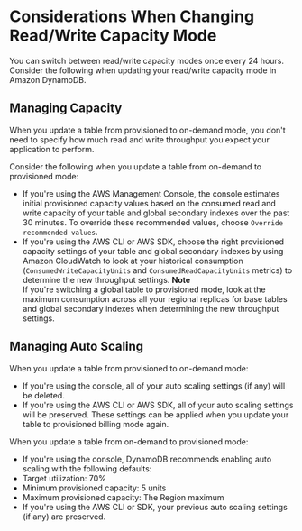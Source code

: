 # Considerations When Changing Read/Write Capacity Mode<a name="switching.capacitymode"></a>

 You can switch between read/write capacity modes once every 24 hours\. Consider the following when updating your read/write capacity mode in Amazon DynamoDB\.

## Managing Capacity<a name="switching.capacity"></a>

 When you update a table from provisioned to on\-demand mode, you don't need to specify how much read and write throughput you expect your application to perform\. 

Consider the following when you update a table from on\-demand to provisioned mode: 
+  If you're using the AWS Management Console, the console estimates initial provisioned capacity values based on the consumed read and write capacity of your table and global secondary indexes over the past 30 minutes\. To override these recommended values, choose `Override recommended values`\. 
+  If you're using the AWS CLI or AWS SDK, choose the right provisioned capacity settings of your table and global secondary indexes by using Amazon CloudWatch to look at your historical consumption \(`ConsumedWriteCapacityUnits` and `ConsumedReadCapacityUnits` metrics\) to determine the new throughput settings\. 
**Note**  
 If you're switching a global table to provisioned mode, look at the maximum consumption across all your regional replicas for base tables and global secondary indexes when determining the new throughput settings\. 

## Managing Auto Scaling<a name="switching.autoscaling"></a>

 When you update a table from provisioned to on\-demand mode: 
+  If you're using the console, all of your auto scaling settings \(if any\) will be deleted\. 
+  If you're using the AWS CLI or AWS SDK, all of your auto scaling settings will be preserved\. These settings can be applied when you update your table to provisioned billing mode again\. 

 When you update a table from on\-demand to provisioned mode: 
+  If you're using the console, DynamoDB recommends enabling auto scaling with the following defaults: 
  +  Target utilization: 70% 
  +  Minimum provisioned capacity: 5 units 
  +  Maximum provisioned capacity: The Region maximum 
+  If you're using the AWS CLI or SDK, your previous auto scaling settings \(if any\) are preserved\. 